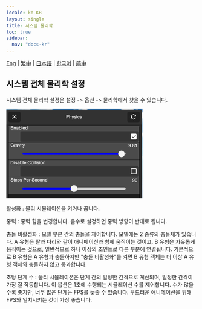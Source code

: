 ```yaml
---
locale: ko-KR
layout: single
title: 시스템 물리학
toc: true
sidebar:
  nav: "docs-kr"
---
```

[Eng](/dancexr/features/system_physics) | [繁中](/tw/dancexr/features/system_physics) | [日本語](/jp/dancexr/features/system_physics) | [한국어](/kr/dancexr/features/system_physics) | [简中](/zh/dancexr/features/system_physics)


## 시스템 전체 물리학 설정
시스템 전체 물리학 설정은 설정 -> 옵션 -> 물리학에서 찾을 수 있습니다.

![시스템 물리학](/images/system-physics.png)

활성화
: 물리 시뮬레이션을 켜거나 끕니다.

중력
: 중력 힘을 변경합니다. 음수로 설정하면 중력 방향이 반대로 됩니다.

충돌 비활성화
: 모델 부분 간의 충돌을 제어합니다. 모델에는 2 종류의 충돌체가 있습니다. A 유형은 팔과 다리와 같이 애니메이션과 함께 움직이는 것이고, B 유형은 자유롭게 움직이는 것으로, 일반적으로 하나 이상의 조인트로 다른 부분에 연결됩니다. 기본적으로 B 유형은 A 유형과 충돌하지만 "충돌 비활성화"를 켜면 B 유형 객체는 더 이상 A 유형 객체와 충돌하지 않고 통과합니다.

초당 단계 수
: 물리 시뮬레이션은 단계 간의 일정한 간격으로 계산되며, 일정한 간격이 가장 잘 작동합니다. 이 옵션은 1초에 수행되는 시뮬레이션 수를 제어합니다. 수가 많을수록 좋지만, 너무 많은 단계는 FPS를 늦출 수 있습니다. 부드러운 애니메이션을 위해 FPS와 일치시키는 것이 가장 좋습니다.